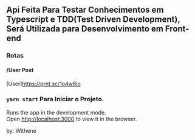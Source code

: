 ## Api Feita Para Testar Conhecimentos em Typescript e TDD(Test Driven Development), Será Utilizada para Desenvolvimento em Front-end 

### Rotas


#### /User   Post
[User]<https://prnt.sc/1o4w8io>



































### `yarn start` Para Iniciar o Projeto.

Runs the app in the development mode.\
Open [http://localhost:3000](http://localhost:3000) to view it in the browser.

by: Withene
